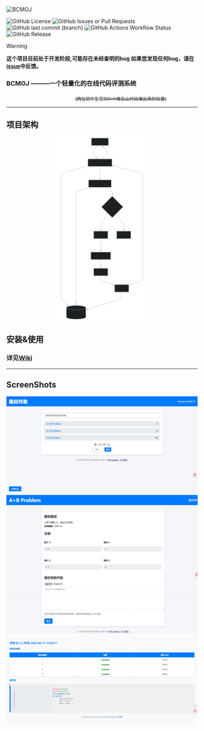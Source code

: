 ![BCMOJ](https://socialify.git.ci/SleepingCui/BCMOJ/image?custom_language=Java&description=1&font=Raleway&pattern=Circuit+Board&theme=Auto)

![GitHub License](https://img.shields.io/github/license/SleepingCui/BCMOJ)
![GitHub Issues or Pull Requests](https://img.shields.io/github/issues-pr/SleepingCui/BCMOJ)
![GitHub last commit (branch)](https://img.shields.io/github/last-commit/SleepingCui/BCMOJ/master)
![GitHub Actions Workflow Status](https://img.shields.io/github/actions/workflow/status/SleepingCui/BCMOJ/maven.yml)
![GitHub Release](https://img.shields.io/github/v/release/SleepingCui/BCMOJ)

> [!WARNING]
> **这个项目目前处于开发阶段,可能存在未经查明的bug
> 如果您发现任何bug，请在[issue](https://github.com/SleepingCui/BCMOJ/issues)中反馈。**
### **BCMOJ** ———一个轻量化的在线代码评测系统
$~~~~~~~~~~~~~~~~~~~~~~~~~~~~~~~~~~~~~~~~~~~~~$ <sub>~~(两位初中生花100+h堆石山代码堆出来的玩意)~~</sub>


---

## 项目架构
<p align="center">
  <img src="https://raw.githubusercontent.com/SleepingCui/BCMOJ/master/imgs/md1.svg" alt="System Architecture" width="50%"/>
</p>

## 安装&使用

### 详见[Wiki](https://github.com/SleepingCui/BCMOJ/wiki)

---

## ScreenShots

<p align="center">
  <img src="https://raw.githubusercontent.com/SleepingCui/BCMOJ/master/imgs/ss1.png" alt="ss1"/>
  <img src="https://raw.githubusercontent.com/SleepingCui/BCMOJ/master/imgs/ss2.png" alt="ss2"/>
  <img src="https://raw.githubusercontent.com/SleepingCui/BCMOJ/master/imgs/ss3.png" alt="ss3"/>
</p>
